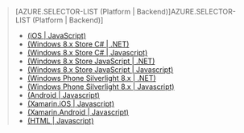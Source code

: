> [AZURE.SELECTOR-LIST (Platform | Backend)]AZURE.SELECTOR-LIST (Platform | Backend)]
> 
> * [(iOS | JavaScript)](../articles/mobile-services-ios-add-paging-data.md)
> * [(Windows 8.x Store C# | .NET)](../articles/mobile-services-dotnet-backend-windows-store-dotnet-add-paging-data.md)
> * [(Windows 8.x Store C# | Javascript)](../articles/mobile-services-windows-store-dotnet-add-paging-data.md)
> * [(Windows 8.x Store JavaScript | .NET)](../articles/mobile-services-dotnet-backend-windows-store-javascript-add-paging-data.md)
> * [(Windows 8.x Store JavaScript | Javascript)](../articles/mobile-services-windows-store-javascript-add-paging-data.md)
> * [(Windows Phone Silverlight 8.x | .NET)](../articles/mobile-services-dotnet-backend-windows-phone-add-paging-data.md)
> * [(Windows Phone Silverlight 8.x | Javascript)](../articles/mobile-services-windows-phone-add-paging-data.md)
> * [(Android | Javascript)](../articles/mobile-services-android-add-paging-data.md)
> * [(Xamarin.iOS | Javascript)](../articles/partner-xamarin-mobile-services-ios-add-paging-data.md)
> * [(Xamarin.Android | Javascript)](../articles/partner-xamarin-mobile-services-android-add-paging-data.md)
> * [(HTML | Javascript)](../articles/mobile-services-html-add-paging-data.md)
> 
> 
